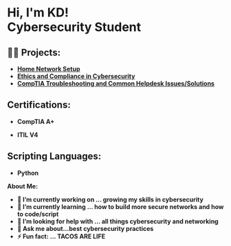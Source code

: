 <h1>Hi, I'm KD! <br/><a href="https://github.com/projectbyKD"> <a ">Cybersecurity Student</a> 

<h2>👨‍💻  Projects:</h2>

- <b>[Home Network Setup](https://github.com/projectsbyKD/HomeNetworkSetup/tree/main)
- <b>[Ethics and Compliance in Cybersecurity](https://github.com/projectsbyKD/LegalAnalysis/tree/main)
- <b>[CompTIA Troubleshooting and Common Helpdesk Issues/Solutions](https://github.com/projectsbyKD/TroubleshootingAndCommonProblemsAndSoulutions)

<h2> Certifications:</h2>
  
- <b>CompTIA A+ </b>
 
- <b>ITIL V4 </b>
  
<h2> Scripting Languages: </h2>

- Python


About Me:

- 🔭 I’m currently working on ... growing my skills in cybersecurity
- 🌱 I’m currently learning ... how to build more secure networks and how to code/script 
- 🤔 I’m looking for help with ... all things cybersecurity and networking 
- 💬 Ask me about...best cybersecurity practices
- ⚡ Fun fact: ... TACOS ARE LIFE
  


  






